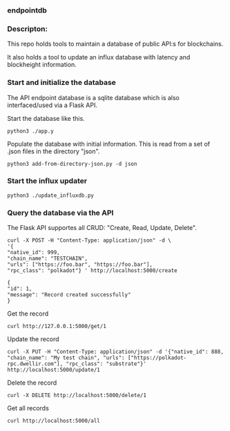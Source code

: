 ### endpointdb



### Descripton:

This repo holds tools to maintain a database of public API:s for blockchains.

It also holds a tool to update an influx database with latency and blockheight information.

### Start and initialize the database

The API endpoint database is a sqlite database which is also interfaced/used via a Flask API.

Start the database like this.

    python3 ./app.y

Populate the database with initial information. This is read from a set of .json files in the directory "json".

    python3 add-from-directory-json.py -d json

### Start the influx updater

    python3 ./update_influxdb.py

### Query the database via the API 

The Flask API supportes all CRUD: "Create, Read, Update, Delete".

    curl -X POST -H "Content-Type: application/json" -d \
    '{
    "native_id": 999,
    "chain_name": "TESTCHAIN",
    "urls": ["https://foo.bar", "https://foo.bar"],
    "rpc_class": "polkadot"} ' http://localhost:5000/create

    {
    "id": 1,
    "message": "Record created successfully"
    }

Get the record

    curl http://127.0.0.1:5000/get/1

Update the record

    curl -X PUT -H "Content-Type: application/json" -d '{"native_id": 888, "chain_name": "My test chain", "urls": ["https://polkadot-rpc.dwellir.com"], "rpc_class": "substrate"}' http://localhost:5000/update/1

Delete the record

    curl -X DELETE http://localhost:5000/delete/1

Get all records

    curl http://localhost:5000/all
